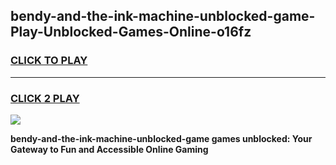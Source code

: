 
## bendy-and-the-ink-machine-unblocked-game-Play-Unblocked-Games-Online-o16fz
<h3>
<a href="https://premium76.site?title=bendy-and-the-ink-machine-unblocked-game&ref=25A">CLICK TO PLAY</a></h3>
<hr>

<h3>
<a href="https://premium76.site?title=bendy-and-the-ink-machine-unblocked-game&ref=25A">CLICK 2 PLAY</a>
  
</h3>

<a href="https://premium76.site?title=bendy-and-the-ink-machine-unblocked-game&ref=25A"><img src="https://clearcache.store/games.png"></a>


**bendy-and-the-ink-machine-unblocked-game games unblocked: Your Gateway to Fun and Accessible Online Gaming**
